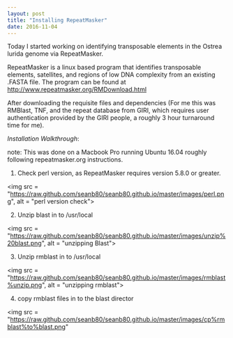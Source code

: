 ```yaml
---
layout: post
title: "Installing RepeatMasker"
date: 2016-11-04
---
```


Today I started working on identifying transposable elements in the Ostrea lurida genome via RepeatMasker.

RepeatMasker is a linux based program that identifies transposable elements, satellites, and regions of 
low DNA complexity from an existing .FASTA file. The program can be found at http://www.repeatmasker.org/RMDownload.html

After downloading the requisite files and dependencies (For me this was RMBlast, TNF, and the repeat database from GIRI, which requires user authentication provided by the GIRI people, a roughly 3 hour turnaround time for me).

<em>Installation Walkthrough</em>:

note: This was done on a Macbook Pro running Ubuntu 16.04 roughly following repeatmasker.org instructions.

1. Check perl version, as RepeatMasker requires version 5.8.0 or greater.

<img src = "https://raw.github.com/seanb80/seanb80.github.io/master/images/perl.png", alt = "perl version check">

2. Unzip blast in to /usr/local

<img src = "https://raw.github.com/seanb80/seanb80.github.io/master/images/unzip%20blast.png", alt = "unzipping Blast">

3. Unzip rmblast in to /usr/local

<img src = "https://raw.github.com/seanb80/seanb80.github.io/master/images/rmblast%unzip.png", alt = "unzipping rmblast">

4. copy rmblast files in to the blast director

<img src = "https://raw.github.com/seanb80/seanb80.github.io/master/images/cp%rmblast%to%blast.png"
